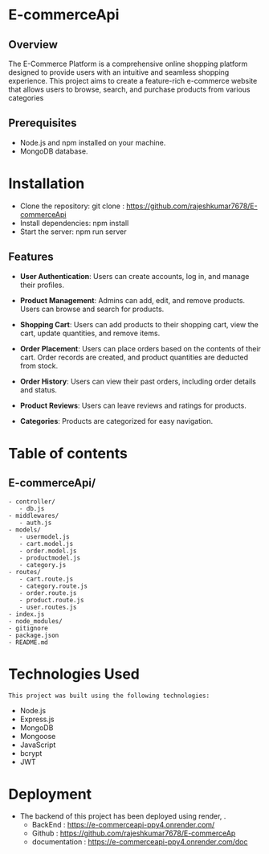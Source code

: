 # E-commerceApi

## Overview
The E-Commerce Platform is a comprehensive online shopping platform designed to provide users with an intuitive and seamless shopping experience. This project aims to create a feature-rich e-commerce website that allows users to browse, search, and purchase products from various categories

## Prerequisites

- Node.js and npm installed on your machine.
- MongoDB database.
  
# Installation
  - Clone the repository: git clone : https://github.com/rajeshkumar7678/E-commerceApi
  - Install dependencies: npm install
  - Start the server: npm run server
  
## Features

- **User Authentication**: Users can create accounts, log in, and manage their profiles.

- **Product Management**: Admins can add, edit, and remove products. Users can browse and search for products.

- **Shopping Cart**: Users can add products to their shopping cart, view the cart, update quantities, and remove items.

- **Order Placement**: Users can place orders based on the contents of their cart. Order records are created, and product quantities are deducted from stock.

- **Order History**: Users can view their past orders, including order details and status.

- **Product Reviews**: Users can leave reviews and ratings for products.

- **Categories**: Products are categorized for easy navigation.

  
 # Table of contents
 
  ## E-commerceApi/

  
    - controller/
       - db.js
    - middlewares/
       - auth.js
    - models/
       - usermodel.js
       - cart.model.js
       - order.model.js
       - productmodel.js
       - category.js
    - routes/
       - cart.route.js
       - category.route.js
       - order.route.js
       - product.route.js
       - user.routes.js
    - index.js
    - node_modules/
    - gitignore
    - package.json
    - README.md



  # Technologies Used

    This project was built using the following technologies:

   - Node.js
   - Express.js
   - MongoDB
   - Mongoose
   - JavaScript
   - bcrypt
   - JWT
    
  # Deployment

  - The backend of this project has been deployed using render, .
     - BackEnd :  https://e-commerceapi-ppy4.onrender.com/
     - Github  :  https://github.com/rajeshkumar7678/E-commerceAp
     - documentation : https://e-commerceapi-ppy4.onrender.com/doc



